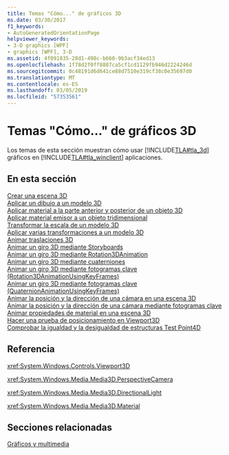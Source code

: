 ```yaml
---
title: Temas "Cómo..." de gráficos 3D
ms.date: 03/30/2017
f1_keywords:
- AutoGeneratedOrientationPage
helpviewer_keywords:
- 3-D graphics [WPF]
- graphics [WPF], 3-D
ms.assetid: 4f091835-28d1-498c-b660-9b3acf34ed13
ms.openlocfilehash: 1f78d2f0ff8887ca5cf1cd1129fb946d2224246d
ms.sourcegitcommit: 0c48191d6d641ce88d7510e319cf38c0e35697d0
ms.translationtype: MT
ms.contentlocale: es-ES
ms.lasthandoff: 03/05/2019
ms.locfileid: "57353561"
---
```

# <a name="3-d-graphics-how-to-topics"></a>Temas "Cómo..." de gráficos 3D
Los temas de esta sección muestran cómo usar [!INCLUDE[TLA#tla_3d](../../../../includes/tlasharptla-3d-md.md)] gráficos en [!INCLUDE[TLA#tla_winclient](../../../../includes/tlasharptla-winclient-md.md)] aplicaciones.  
  
## <a name="in-this-section"></a>En esta sección  
 [Crear una escena 3D](how-to-create-a-3-d-scene.md)  
 [Aplicar un dibujo a un modelo 3D](how-to-apply-a-drawing-to-a-3-d-model.md)  
 [Aplicar material a la parte anterior y posterior de un objeto 3D](how-to-apply-material-to-the-front-and-back-of-a-3-d-object.md)  
 [Aplicar material emisor a un objeto tridimensional](how-to-apply-emissive-material-to-a-3-d-object.md)  
 [Transformar la escala de un modelo 3D](how-to-transform-the-scale-of-a-3-d-model.md)  
 [Aplicar varias transformaciones a un modelo 3D](how-to-apply-multiple-transformations-to-a-3-d-model.md)  
 [Animar traslaciones 3D](how-to-animate-3-d-translations.md)  
 [Animar un giro 3D mediante Storyboards](how-to-animate-a-3-d-rotation-using-storyboards.md)  
 [Animar un giro 3D mediante Rotation3DAnimation](how-to-animate-a-3-d-rotation-using-rotation3danimation.md)  
 [Animar un giro 3D mediante cuaterniones](how-to-animate-a-3-d-rotation-using-quaternions.md)  
 [Animar un giro 3D mediante fotogramas clave (Rotation3DAnimationUsingKeyFrames)](how-to-animate-a-3-d-rotation-using-key-frames.md)  
 [Animar un giro 3D mediante fotogramas clave (QuaternionAnimationUsingKeyFrames)](animate-a-3-d-rotation-quaternionanimationusingkeyframes.md)  
 [Animar la posición y la dirección de una cámara en una escena 3D](how-to-animate-camera-position-and-direction-in-a-3d-scene.md)  
 [Animar la posición y la dirección de una cámara mediante fotogramas clave](how-to-animate-camera-position-and-direction-using-key-frames.md)  
 [Animar propiedades de material en una escena 3D](how-to-animate-material-properties-in-a-3-d-scene.md)  
 [Hacer una prueba de posicionamiento en Viewport3D](how-to-hit-test-in-a-viewport3d.md)  
 [Comprobar la igualdad y la desigualdad de estructuras Test Point4D](how-to-test-point4d-structures-for-equality-and-inequality.md)  
  
## <a name="reference"></a>Referencia  
 <xref:System.Windows.Controls.Viewport3D>  
  
 <xref:System.Windows.Media.Media3D.PerspectiveCamera>  
  
 <xref:System.Windows.Media.Media3D.DirectionalLight>  
  
 <xref:System.Windows.Media.Media3D.Material>  
  
## <a name="related-sections"></a>Secciones relacionadas  
 [Gráficos y multimedia](index.md)

